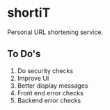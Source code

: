 # shortiT
Personal URL shortening service.

## To Do's
1. Do security checks
1. Improve UI
1. Better display messages
1. Front end error checks
1. Backend error checks

